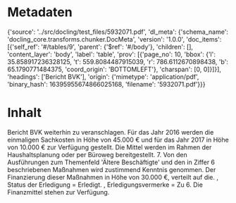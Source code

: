 # Metadaten
{'source': '../src/docling/test_files/5932071.pdf', 'dl_meta': {'schema_name': 'docling_core.transforms.chunker.DocMeta', 'version': '1.0.0', 'doc_items': [{'self_ref': '#/tables/9', 'parent': {'$ref': '#/body'}, 'children': [], 'content_layer': 'body', 'label': 'table', 'prov': [{'page_no': 10, 'bbox': {'l': 35.858917236328125, 't': 559.8084487915039, 'r': 786.6112670898438, 'b': 65.1790771484375, 'coord_origin': 'BOTTOMLEFT'}, 'charspan': [0, 0]}]}], 'headings': ['Bericht BVK'], 'origin': {'mimetype': 'application/pdf', 'binary_hash': 16395955674866025168, 'filename': '5932071.pdf'}}}

# Inhalt
Bericht BVK
weiterhin zu veranschlagen. Für das Jahr 2016 werden die einmaligen Sachkosten in Höhe von 45.000 € und für das Jahr 2017 in Höhe von 10.000 € zur Verfügung gestellt. Die Mittel werden im Rahmen der Haushaltsplanung oder per Büroweg bereitgestellt. 7. Von den Ausführungen zum Themenfeld 'Ältere Beschäftigte' und den in Ziffer 6 beschriebenen Maßnahmen wird zustimmend Kenntnis genommen. Der Finanzierung dieser Maßnahmen in Höhe von 30.000 €, verteilt auf die. , Status der Erledigung = Erledigt. , Erledigungsvermerke = Zu 6. Die Finanzmittel stehen zur Verfügung.